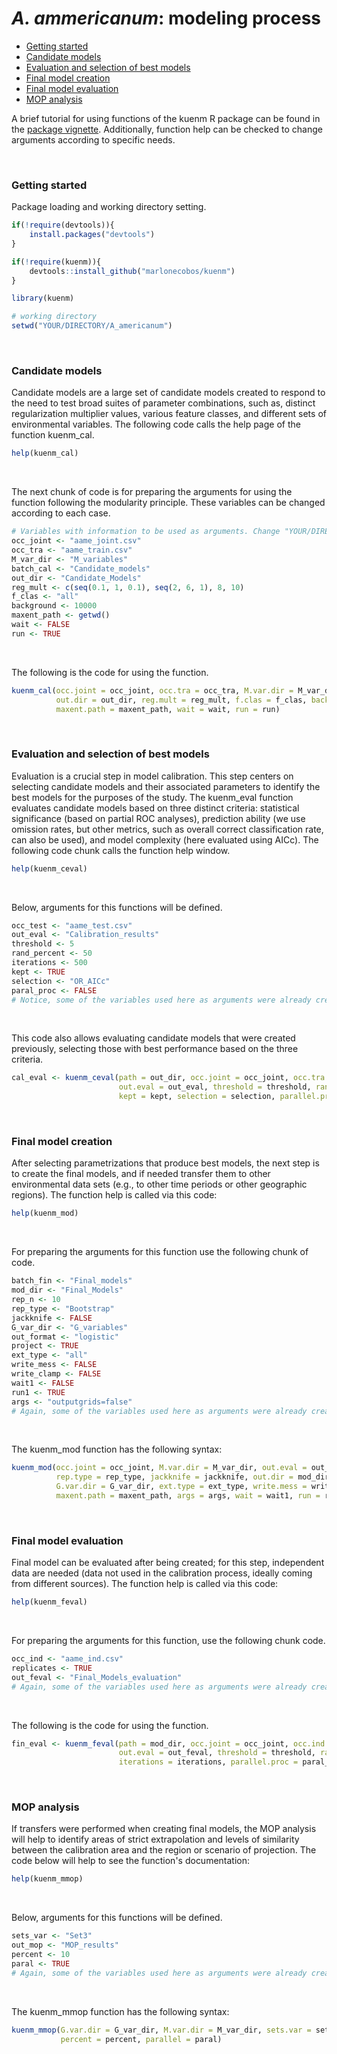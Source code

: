 *A. ammericanum*: modeling process
================

-   [Getting started](#getting-started)
-   [Candidate models](#candidate-models)
-   [Evaluation and selection of best models](#evaluation-and-selection-of-best-models)
-   [Final model creation](#final-model-creation)
-   [Final model evaluation](#final-model-evaluation)
-   [MOP analysis](#mop-analysis)

A brief tutorial for using functions of the kuenm R package can be found in the <a href="https://github.com/manubio13/kuenm" target="_blank">package vignette</a>. Additionally, function help can be checked to change arguments according to specific needs.

<br>

### Getting started

Package loading and working directory setting.

``` r
if(!require(devtools)){
    install.packages("devtools")
}

if(!require(kuenm)){
    devtools::install_github("marlonecobos/kuenm")
}

library(kuenm)

# working directory
setwd("YOUR/DIRECTORY/A_americanum")
```

<br>

### Candidate models

Candidate models are a large set of candidate models created to respond to the need to test broad suites of parameter combinations, such as, distinct regularization multiplier values, various feature classes, and different sets of environmental variables. The following code calls the help page of the function kuenm\_cal.

``` r
help(kuenm_cal)
```

<br>

The next chunk of code is for preparing the arguments for using the function following the modularity principle. These variables can be changed according to each case.

``` r
# Variables with information to be used as arguments. Change "YOUR/DIRECTORY" by your actual directory.
occ_joint <- "aame_joint.csv"
occ_tra <- "aame_train.csv"
M_var_dir <- "M_variables"
batch_cal <- "Candidate_models"
out_dir <- "Candidate_Models"
reg_mult <- c(seq(0.1, 1, 0.1), seq(2, 6, 1), 8, 10)
f_clas <- "all"
background <- 10000
maxent_path <- getwd()
wait <- FALSE
run <- TRUE
```

<br>

The following is the code for using the function.

``` r
kuenm_cal(occ.joint = occ_joint, occ.tra = occ_tra, M.var.dir = M_var_dir, batch = batch_cal,
          out.dir = out_dir, reg.mult = reg_mult, f.clas = f_clas, background = background,
          maxent.path = maxent_path, wait = wait, run = run)
```

<br>

### Evaluation and selection of best models

Evaluation is a crucial step in model calibration. This step centers on selecting candidate models and their associated parameters to identify the best models for the purposes of the study. The kuenm\_eval function evaluates candidate models based on three distinct criteria: statistical significance (based on partial ROC analyses), prediction ability (we use omission rates, but other metrics, such as overall correct classification rate, can also be used), and model complexity (here evaluated using AICc). The following code chunk calls the function help window.

``` r
help(kuenm_ceval)
```

<br>

Below, arguments for this functions will be defined.

``` r
occ_test <- "aame_test.csv"
out_eval <- "Calibration_results"
threshold <- 5
rand_percent <- 50
iterations <- 500
kept <- TRUE
selection <- "OR_AICc"
paral_proc <- FALSE
# Notice, some of the variables used here as arguments were already created for the previous function
```

<br>

This code also allows evaluating candidate models that were created previously, selecting those with best performance based on the three criteria.

``` r
cal_eval <- kuenm_ceval(path = out_dir, occ.joint = occ_joint, occ.tra = occ_tra, occ.test = occ_test, batch = batch_cal,
                        out.eval = out_eval, threshold = threshold, rand.percent = rand_percent, iterations = iterations,
                        kept = kept, selection = selection, parallel.proc = paral_proc)
```

<br>

### Final model creation

After selecting parametrizations that produce best models, the next step is to create the final models, and if needed transfer them to other environmental data sets (e.g., to other time periods or other geographic regions). The function help is called via this code:

``` r
help(kuenm_mod)
```

<br>

For preparing the arguments for this function use the following chunk of code.

``` r
batch_fin <- "Final_models"
mod_dir <- "Final_Models"
rep_n <- 10
rep_type <- "Bootstrap"
jackknife <- FALSE
G_var_dir <- "G_variables"
out_format <- "logistic"
project <- TRUE
ext_type <- "all"
write_mess <- FALSE
write_clamp <- FALSE
wait1 <- FALSE
run1 <- TRUE
args <- "outputgrids=false"
# Again, some of the variables used here as arguments were already created for the previous functions
```

<br>

The kuenm\_mod function has the following syntax:

``` r
kuenm_mod(occ.joint = occ_joint, M.var.dir = M_var_dir, out.eval = out_eval, batch = batch_fin, rep.n = rep_n,
          rep.type = rep_type, jackknife = jackknife, out.dir = mod_dir, out.format = out_format, project = project,
          G.var.dir = G_var_dir, ext.type = ext_type, write.mess = write_mess, write.clamp = write_clamp, 
          maxent.path = maxent_path, args = args, wait = wait1, run = run1)
```

<br>

### Final model evaluation

Final model can be evaluated after being created; for this step, independent data are needed (data not used in the calibration process, ideally coming from different sources). The function help is called via this code:

``` r
help(kuenm_feval)
```

<br>

For preparing the arguments for this function, use the following chunk code.

``` r
occ_ind <- "aame_ind.csv"
replicates <- TRUE
out_feval <- "Final_Models_evaluation"
# Again, some of the variables used here as arguments were already created for the previous functions
```

<br>

The following is the code for using the function.

``` r
fin_eval <- kuenm_feval(path = mod_dir, occ.joint = occ_joint, occ.ind = occ_ind, replicates = replicates,
                        out.eval = out_feval, threshold = threshold, rand.percent = rand_percent,
                        iterations = iterations, parallel.proc = paral_proc)
```

<br>

### MOP analysis

If transfers were performed when creating final models, the MOP analysis will help to identify areas of strict extrapolation and levels of similarity between the calibration area and the region or scenario of projection. The code below will help to see the function's documentation:

``` r
help(kuenm_mmop)
```

<br>

Below, arguments for this functions will be defined.

``` r
sets_var <- "Set3"
out_mop <- "MOP_results"
percent <- 10
paral <- TRUE
# Again, some of the variables used here as arguments were already created for the previous functions
```

<br>

The kuenm\_mmop function has the following syntax:

``` r
kuenm_mmop(G.var.dir = G_var_dir, M.var.dir = M_var_dir, sets.var = sets_var, out.mop = out_mop,
           percent = percent, parallel = paral)
```
